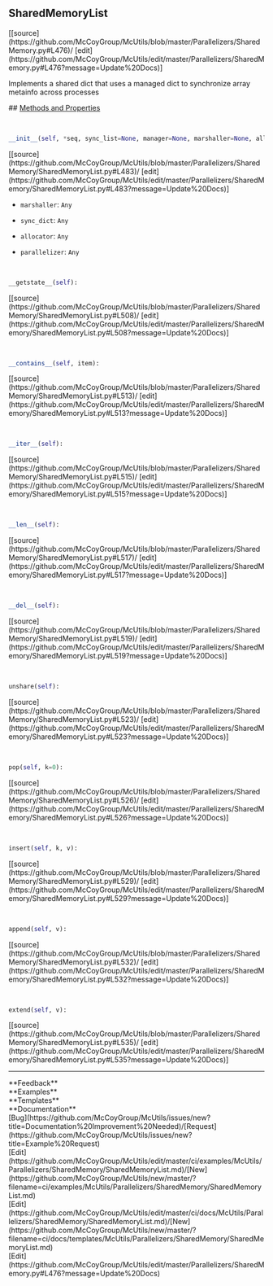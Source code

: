 ## <a id="McUtils.Parallelizers.SharedMemory.SharedMemoryList">SharedMemoryList</a> 

<div class="docs-source-link" markdown="1">
[[source](https://github.com/McCoyGroup/McUtils/blob/master/Parallelizers/SharedMemory.py#L476)/
[edit](https://github.com/McCoyGroup/McUtils/edit/master/Parallelizers/SharedMemory.py#L476?message=Update%20Docs)]
</div>

Implements a shared dict that uses
a managed dict to synchronize array metainfo
across processes







<div class="collapsible-section">
 <div class="collapsible-section collapsible-section-header" markdown="1">
## <a class="collapse-link" data-toggle="collapse" href="#methods" markdown="1"> Methods and Properties</a> <a class="float-right" data-toggle="collapse" href="#methods"><i class="fa fa-chevron-down"></i></a>
 </div>
 <div class="collapsible-section collapsible-section-body collapse show" id="methods" markdown="1">
 
<a id="McUtils.Parallelizers.SharedMemory.SharedMemoryList.__init__" class="docs-object-method">&nbsp;</a> 
```python
__init__(self, *seq, sync_list=None, manager=None, marshaller=None, allocator=None, parallelizer=None): 
```
<div class="docs-source-link" markdown="1">
[[source](https://github.com/McCoyGroup/McUtils/blob/master/Parallelizers/SharedMemory/SharedMemoryList.py#L483)/
[edit](https://github.com/McCoyGroup/McUtils/edit/master/Parallelizers/SharedMemory/SharedMemoryList.py#L483?message=Update%20Docs)]
</div>

  - `marshaller`: `Any`
    > 
  - `sync_dict`: `Any`
    > 
  - `allocator`: `Any`
    > 
  - `parallelizer`: `Any`
    >


<a id="McUtils.Parallelizers.SharedMemory.SharedMemoryList.__getstate__" class="docs-object-method">&nbsp;</a> 
```python
__getstate__(self): 
```
<div class="docs-source-link" markdown="1">
[[source](https://github.com/McCoyGroup/McUtils/blob/master/Parallelizers/SharedMemory/SharedMemoryList.py#L508)/
[edit](https://github.com/McCoyGroup/McUtils/edit/master/Parallelizers/SharedMemory/SharedMemoryList.py#L508?message=Update%20Docs)]
</div>


<a id="McUtils.Parallelizers.SharedMemory.SharedMemoryList.__contains__" class="docs-object-method">&nbsp;</a> 
```python
__contains__(self, item): 
```
<div class="docs-source-link" markdown="1">
[[source](https://github.com/McCoyGroup/McUtils/blob/master/Parallelizers/SharedMemory/SharedMemoryList.py#L513)/
[edit](https://github.com/McCoyGroup/McUtils/edit/master/Parallelizers/SharedMemory/SharedMemoryList.py#L513?message=Update%20Docs)]
</div>


<a id="McUtils.Parallelizers.SharedMemory.SharedMemoryList.__iter__" class="docs-object-method">&nbsp;</a> 
```python
__iter__(self): 
```
<div class="docs-source-link" markdown="1">
[[source](https://github.com/McCoyGroup/McUtils/blob/master/Parallelizers/SharedMemory/SharedMemoryList.py#L515)/
[edit](https://github.com/McCoyGroup/McUtils/edit/master/Parallelizers/SharedMemory/SharedMemoryList.py#L515?message=Update%20Docs)]
</div>


<a id="McUtils.Parallelizers.SharedMemory.SharedMemoryList.__len__" class="docs-object-method">&nbsp;</a> 
```python
__len__(self): 
```
<div class="docs-source-link" markdown="1">
[[source](https://github.com/McCoyGroup/McUtils/blob/master/Parallelizers/SharedMemory/SharedMemoryList.py#L517)/
[edit](https://github.com/McCoyGroup/McUtils/edit/master/Parallelizers/SharedMemory/SharedMemoryList.py#L517?message=Update%20Docs)]
</div>


<a id="McUtils.Parallelizers.SharedMemory.SharedMemoryList.__del__" class="docs-object-method">&nbsp;</a> 
```python
__del__(self): 
```
<div class="docs-source-link" markdown="1">
[[source](https://github.com/McCoyGroup/McUtils/blob/master/Parallelizers/SharedMemory/SharedMemoryList.py#L519)/
[edit](https://github.com/McCoyGroup/McUtils/edit/master/Parallelizers/SharedMemory/SharedMemoryList.py#L519?message=Update%20Docs)]
</div>


<a id="McUtils.Parallelizers.SharedMemory.SharedMemoryList.unshare" class="docs-object-method">&nbsp;</a> 
```python
unshare(self): 
```
<div class="docs-source-link" markdown="1">
[[source](https://github.com/McCoyGroup/McUtils/blob/master/Parallelizers/SharedMemory/SharedMemoryList.py#L523)/
[edit](https://github.com/McCoyGroup/McUtils/edit/master/Parallelizers/SharedMemory/SharedMemoryList.py#L523?message=Update%20Docs)]
</div>


<a id="McUtils.Parallelizers.SharedMemory.SharedMemoryList.pop" class="docs-object-method">&nbsp;</a> 
```python
pop(self, k=0): 
```
<div class="docs-source-link" markdown="1">
[[source](https://github.com/McCoyGroup/McUtils/blob/master/Parallelizers/SharedMemory/SharedMemoryList.py#L526)/
[edit](https://github.com/McCoyGroup/McUtils/edit/master/Parallelizers/SharedMemory/SharedMemoryList.py#L526?message=Update%20Docs)]
</div>


<a id="McUtils.Parallelizers.SharedMemory.SharedMemoryList.insert" class="docs-object-method">&nbsp;</a> 
```python
insert(self, k, v): 
```
<div class="docs-source-link" markdown="1">
[[source](https://github.com/McCoyGroup/McUtils/blob/master/Parallelizers/SharedMemory/SharedMemoryList.py#L529)/
[edit](https://github.com/McCoyGroup/McUtils/edit/master/Parallelizers/SharedMemory/SharedMemoryList.py#L529?message=Update%20Docs)]
</div>


<a id="McUtils.Parallelizers.SharedMemory.SharedMemoryList.append" class="docs-object-method">&nbsp;</a> 
```python
append(self, v): 
```
<div class="docs-source-link" markdown="1">
[[source](https://github.com/McCoyGroup/McUtils/blob/master/Parallelizers/SharedMemory/SharedMemoryList.py#L532)/
[edit](https://github.com/McCoyGroup/McUtils/edit/master/Parallelizers/SharedMemory/SharedMemoryList.py#L532?message=Update%20Docs)]
</div>


<a id="McUtils.Parallelizers.SharedMemory.SharedMemoryList.extend" class="docs-object-method">&nbsp;</a> 
```python
extend(self, v): 
```
<div class="docs-source-link" markdown="1">
[[source](https://github.com/McCoyGroup/McUtils/blob/master/Parallelizers/SharedMemory/SharedMemoryList.py#L535)/
[edit](https://github.com/McCoyGroup/McUtils/edit/master/Parallelizers/SharedMemory/SharedMemoryList.py#L535?message=Update%20Docs)]
</div>
 </div>
</div>












---


<div markdown="1" class="text-secondary">
<div class="container">
  <div class="row">
   <div class="col" markdown="1">
**Feedback**   
</div>
   <div class="col" markdown="1">
**Examples**   
</div>
   <div class="col" markdown="1">
**Templates**   
</div>
   <div class="col" markdown="1">
**Documentation**   
</div>
   <div class="col" markdown="1">
   
</div>
   <div class="col" markdown="1">
   
</div>
   <div class="col" markdown="1">
   
</div>
</div>
  <div class="row">
   <div class="col" markdown="1">
[Bug](https://github.com/McCoyGroup/McUtils/issues/new?title=Documentation%20Improvement%20Needed)/[Request](https://github.com/McCoyGroup/McUtils/issues/new?title=Example%20Request)   
</div>
   <div class="col" markdown="1">
[Edit](https://github.com/McCoyGroup/McUtils/edit/master/ci/examples/McUtils/Parallelizers/SharedMemory/SharedMemoryList.md)/[New](https://github.com/McCoyGroup/McUtils/new/master/?filename=ci/examples/McUtils/Parallelizers/SharedMemory/SharedMemoryList.md)   
</div>
   <div class="col" markdown="1">
[Edit](https://github.com/McCoyGroup/McUtils/edit/master/ci/docs/McUtils/Parallelizers/SharedMemory/SharedMemoryList.md)/[New](https://github.com/McCoyGroup/McUtils/new/master/?filename=ci/docs/templates/McUtils/Parallelizers/SharedMemory/SharedMemoryList.md)   
</div>
   <div class="col" markdown="1">
[Edit](https://github.com/McCoyGroup/McUtils/edit/master/Parallelizers/SharedMemory.py#L476?message=Update%20Docs)   
</div>
   <div class="col" markdown="1">
   
</div>
   <div class="col" markdown="1">
   
</div>
   <div class="col" markdown="1">
   
</div>
</div>
</div>
</div>